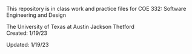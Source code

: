 This repository is in class work and practice files for COE 332: Software Engineering and Design

The University of Texas at Austin 
Jackson Thetford  
Created: 1/19/23

Updated: 1/19/23

